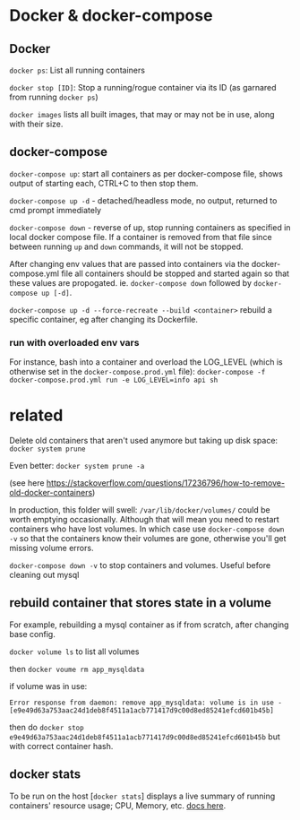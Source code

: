 # Docker & docker-compose

## Docker

`docker ps`: List all running containers

`docker stop [ID]`: Stop a running/rogue container via its ID (as garnared from running `docker ps`)

`docker images` lists all built images, that may or may not be in use, along with their size.

## docker-compose

`docker-compose up`: start all containers as per docker-compose file, shows output of starting each, CTRL+C to then stop them.

`docker-compose up -d` - detached/headless mode, no output, returned to cmd prompt immediately

`docker-compose down` - reverse of up, stop running containers as specified in local docker compose file. If a container is removed from that file since between running `up` and `down` commands, it will not be stopped.

After changing env values that are passed into containers via the docker-compose.yml file all containers should be stopped and started again so that these values are propogated. ie. `docker-compose down` followed by `docker-compose up [-d]`.

`docker-compose up -d --force-recreate --build <container>` rebuild a specific container, eg after changing its Dockerfile.

### run with overloaded env vars

For instance, bash into a container and overload the LOG_LEVEL (which is otherwise set in the `docker-compose.prod.yml` file): 
`docker-compose -f docker-compose.prod.yml run -e LOG_LEVEL=info api sh`

# related

Delete old containers that aren't used anymore but taking up disk space: `docker system prune`

Even better: `docker system prune -a`

(see here https://stackoverflow.com/questions/17236796/how-to-remove-old-docker-containers)

In production, this folder will swell: `/var/lib/docker/volumes/` could be worth emptying occasionally. Although that will mean you need to restart containers who have lost volumes. In which case use `docker-compose down -v` so that the containers know their volumes are gone, otherwise you'll get missing volume errors.

`docker-compose down -v` to stop containers and volumes. Useful before cleaning out mysql

## rebuild container that stores state in a volume

For example, rebuilding a mysql container as if from scratch, after changing base config.

`docker volume ls` to list all volumes

then `docker voume rm app_mysqldata`

if volume was in use:

```
Error response from daemon: remove app_mysqldata: volume is in use - [e9e49d63a753aac24d1deb8f4511a1acb771417d9c00d8ed85241efcd601b45b]
```

then do `docker stop e9e49d63a753aac24d1deb8f4511a1acb771417d9c00d8ed85241efcd601b45b` but with correct container hash.

## docker stats

To be run on the host [`docker stats`] displays a live summary of running containers' resource usage; CPU, Memory, etc. [docs here](https://docs.docker.com/engine/reference/commandline/stats/).
